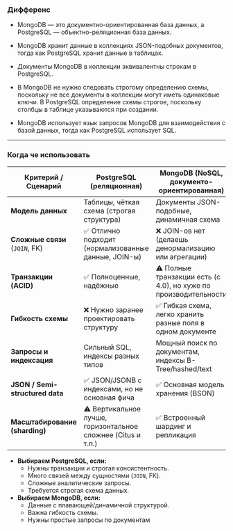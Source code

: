 ### Дифференс 

- MongoDB — это документно-ориентированная база данных, а PostgreSQL — объектно-реляционная база данных.

- MongoDB хранит данные в коллекциях JSON-подобных документов, тогда как PostgreSQL хранит данные в таблицах.

- Документы MongoDB в коллекции эквивалентны строкам в PostgreSQL.

- В MongoDB не нужно следовать строгому определению схемы, поскольку не все документы в коллекции могут иметь одинаковые ключи. В PostgreSQL определение схемы строгое, поскольку столбцы в таблице указываются при создании.

- MongoDB использует язык запросов MongoDB для взаимодействия с базой данных, тогда как PostgreSQL использует SQL.
---

### Когда че использовать

| Критерий / Сценарий             | **PostgreSQL** (реляционная)                                 | **MongoDB** (NoSQL, документо-ориентированная)                   |
| ------------------------------- | ------------------------------------------------------------ | ---------------------------------------------------------------- |
| **Модель данных**               | Таблицы, чёткая схема (строгая структура)                    | Документы JSON-подобные, динамичная схема                        |
| **Сложные связи** (`JOIN`, FK)  | ✅ Отлично подходит (нормализованные данные, JOIN-ы)          | ❌ JOIN-ов нет (делаешь денормализацию или агрегации)             |
| **Транзакции (ACID)**           | ✅ Полноценные, надёжные                                      | ⚠️ Полные транзакции есть (с 4.0), но хуже по производительности |
| **Гибкость схемы**              | ❌ Нужно заранее проектировать структуру                      | ✅ Гибкая схема, легко хранить разные поля в одном документе      |
| **Запросы и индексация**        | Сильный SQL, индексы разных типов                            | Мощный поиск по документам, индексы B-Tree/hashed/text           |
| **JSON / Semi-structured data** | ✅ JSON/JSONB с индексами, но не основная фича                | ✅ Основная модель хранения (BSON)                                |
| **Масштабирование (sharding)**  | ⚠️ Вертикальное лучше, горизонтальное сложнее (Citus и т.п.) | ✅ Встроенный шардинг и репликация                                |


- **Выбираем PostgreSQL, если:**
    - Нужны транзакции и строгая консистентность.
    - Много связей между сущностями (`JOIN`, FK).
    - Сложные аналитические запросы.
    - Требуется строгая схема данных.
- **Выбираем MongoDB, если:**
    - Данные с плавающей/динамичной структурой.
    - Важна гибкость схемы.
    - Нужны простые запросы по документам